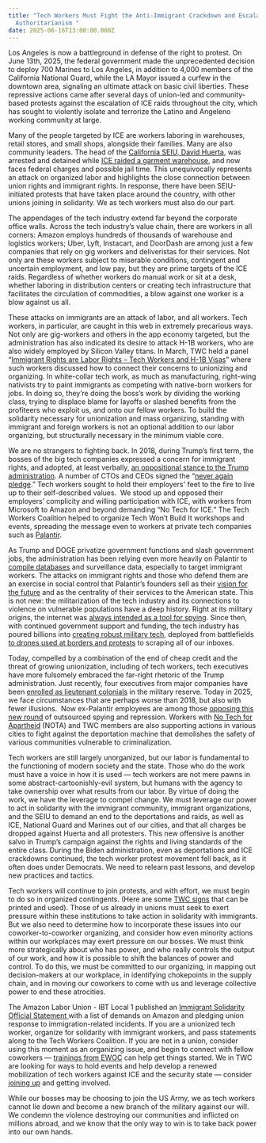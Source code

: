 ```yaml
---
title: "Tech Workers Must Fight the Anti-Immigrant Crackdown and Escalating
  Authoritarianism "
date: 2025-06-16T13:00:00.000Z
---
```

Los Angeles is now a battleground in defense of the right to protest. On June 13th, 2025, the federal government made the unprecedented decision to deploy 700 Marines to Los Angeles, in addition to 4,000 members of the California National Guard, while the LA Mayor issued a curfew in the downtown area, signaling an ultimate attack on basic civil liberties. These repressive actions came after several days of union-led and community-based protests against the escalation of ICE raids throughout the city, which has sought to violently isolate and terrorize the Latino and Angeleno working community at large. 

Many of the people targeted by ICE are workers laboring in warehouses, retail stores, and small shops, alongside their families. Many are also community leaders. The head of the [California SEIU, David Huerta](https://seiuca.org/press-releases/2025/06/06/seiu-california-president-david-huerta-injured-detained-at-ice-raid-in-los-angeles/), was arrested and detained while [ICE raided a garment warehouse](https://www.aft.org/press-release/afts-weingarten-situation-los-angeles), and now faces federal charges and possible jail time. This unequivocally represents an attack on organized labor and highlights the close connection between union rights and immigrant rights. In response, there have been SEIU-initiated protests that have taken place around the country, with other unions joining in solidarity. We as tech workers must also do our part. 

The appendages of the tech industry extend far beyond the corporate office walls. Across the tech industry’s value chain, there are workers in all corners: Amazon employs hundreds of thousands of warehouse and logistics workers; Uber, Lyft, Instacart, and DoorDash are among just a few companies that rely on gig workers and deliveristas for their services. Not only are these workers subject to miserable conditions, contingent and uncertain employment, and low pay, but they are prime targets of the ICE raids. Regardless of whether workers do manual work or sit at a desk, whether laboring in distribution centers or creating tech infrastructure that facilitates the circulation of commodities, a blow against one worker is a blow against us all. 

These attacks on immigrants are an attack of labor, and all workers. Tech workers, in particular, are caught in this web in extremely precarious ways. Not only are gig-workers and others in the app economy targeted, but the administration has also indicated its desire to attack H-1B workers, who are also widely employed by Silicon Valley titans. In March, TWC held a panel “[Immigrant Rights are Labor Rights – Tech Workers and H-1B Visas](https://techworkerscoalition.org/blog/2025/03/14/immigrant-rights-are-labor-rights-tech-workers-and-h-1b-visas/)” where such workers discussed how to connect their concerns to unionizing and organizing. In white-collar tech work, as much as manufacturing, right-wing nativists try to paint immigrants as competing with native-born workers for jobs. In doing so, they’re doing the boss’s work by dividing the working class, trying to displace blame for layoffs or slashed benefits from the profiteers who exploit us, and onto our fellow workers. To build the solidarity necessary for unionization and mass organizing, standing with immigrant and foreign workers is not an optional addition to our labor organizing, but structurally necessary in the minimum viable core. 

We are no strangers to fighting back. In 2018, during Trump’s first term, the bosses of the big tech companies expressed a concern for immigrant rights, and adopted, at least verbally, [an oppositional stance to the Trump administration](https://logicmag.io/the-making-of-the-tech-worker-movement/full-text/). A number of CTOs and CEOs signed the “[never again pledge](https://neveragain.tech/).” Tech workers sought to hold their employers' feet to the fire to live up to their self-described values.  We stood up and opposed their employers’ complicity and willing participation with ICE, with workers from Microsoft to Amazon and beyond demanding “No Tech for ICE.” The Tech Workers Coalition helped to organize Tech Won’t Build It workshops and events, spreading the message even to workers at private tech companies such as [Palantir](https://techworkerscoalition.org/blog/2019/08/23/issue-52/). 

As Trump and DOGE privatize government functions and slash government jobs, the administration has been relying even more heavily on Palantir to [compile databases](https://newrepublic.com/post/195904/trump-palantir-data-americans) and surveillance data, especially to target immigrant workers. The attacks on immigrant rights and those who defend them are an exercise in social control that Palantir’s founders sell as their [vision for the future](https://www.bloomberg.com/news/articles/2025-02-21/palantir-ceo-s-new-book-is-a-call-to-arms-and-a-sales-pitch) and as the centrality of their services to the American state. This is not new: the militarization of the tech industry and its connections to violence on vulnerable populations have a deep history. Right at its military origins, the internet was [always intended as a tool for spying](https://www.nefariousrussians.com/p/yes-the-internet-was-always-intended). Since then, with continued government support and funding, the tech industry has poured billions into [creating robust military tech](https://www.defenseone.com/business/2025/02/what-googles-return-defense-ai-means/402816/), deployed from battlefields [to drones used at borders and protests](https://www.theguardian.com/us-news/2025/jun/12/predator-drone-los-angeles-protests) to scraping all of our inboxes. 

Today, compelled by a combination of the end of cheap credit and the threat of growing unionization, including of tech workers, tech executives have more fulsomely embraced the far-right rhetoric of the Trump administration. Just recently, four executives from major companies have been [enrolled as lieutenant colonials](https://taskandpurpose.com/military-life/army-reserve-lt-col-tech-execs/) in the military reserve. Today in 2025, we face circumstances that are perhaps worse than 2018, but also with fewer illusions.  Now ex-Palantir employees are among those [opposing this new round](https://www.npr.org/2025/05/05/nx-s1-5387514/palantir-workers-letter-trump) of outsourced spying and repression. Workers with [No Tech for Apartheid](https://www.notechforapartheid.com/) (NOTA) and TWC members are also supporting actions in various cities to fight against the deportation machine that demolishes the safety of various communities vulnerable to criminalization. 

Tech workers are still largely unorganized, but our labor is fundamental to the functioning of modern society and the state. Those who do the work must have a voice in how it is used — tech workers are not mere pawns in some abstract-cartoonishly-evil system, but humans with the agency to take ownership over what results from our labor. By virtue of doing the work, we have the leverage to compel change. We must leverage our power to act in solidarity with the immigrant community, immigrant organizations, and the SEIU to demand an end to the deportations and raids, as well as ICE, National Guard and Marines out of our cities, and that all charges be dropped against Huerta and all protesters. This new offensive is another salvo in Trump’s campaign against the rights and living standards of the entire class. During the Biden administration, even as deportations and ICE crackdowns continued, the tech worker protest movement fell back, as it often does under Democrats. We need to relearn past lessons, and develop new practices and tactics.

Tech workers will continue to join protests, and with effort, we must begin to do so in organized contingents. (Here are some [TWC signs](https://drive.google.com/file/d/1TnHpH6usy7LEuH4n6pBTUWTc1s-tHlpd/view) that can be printed and used). Those of us already in unions must seek to exert pressure within these institutions to take action in solidarity with immigrants. But we also need to determine how to incorporate these issues into our coworker-to-coworker organizing, and consider how even minority actions within our workplaces may exert pressure on our bosses. We must think more strategically about who has power, and who really controls the output of our work, and how it is possible to shift the balances of power and control. To do this, we must be committed to our organizing, in mapping out decision-makers at our workplace, in identifying chokepoints in the supply chain, and in moving our coworkers to come with us and leverage collective power to end these atrocities. 

The Amazon Labor Union - IBT Local 1 published an [Immigrant Solidarity Official Statement ](https://www.amazonlaborunion.org/immigrant-solidarity)with a list of demands on Amazon and pledging union response to immigration-related incidents. If you are a unionized tech worker, organize for solidarity with immigrant workers, and pass statements along to the Tech Workers Coalition. If you are not in a union, consider using this moment as an organizing issue, and begin to connect with fellow coworkers — [trainings from EWOC](https://workerorganizing.org/training/) can help get things started. We in TWC are looking for ways to hold events and help develop a renewed mobilization of tech workers against ICE and the security state — consider [joining up](https://techworkerscoalition.org/subscribe/) and getting involved.

While our bosses may be choosing to join the US Army, we as tech workers cannot lie down and become a new branch of the military against our will. We condemn the violence destroying our communities and inflicted on millions abroad, and we know that the only way to win is to take back power into our own hands.
